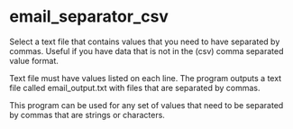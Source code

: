 # email_separator_csv
Select a text file that contains values that you need to have separated by commas. Useful if you have data that is not in the (csv) comma separated value format.


Text file must have values listed on each line. The program outputs a text file called email_output.txt with files that are separated by commas.

This program can be used for any set of values that need to be separated by commas that are strings or characters.
